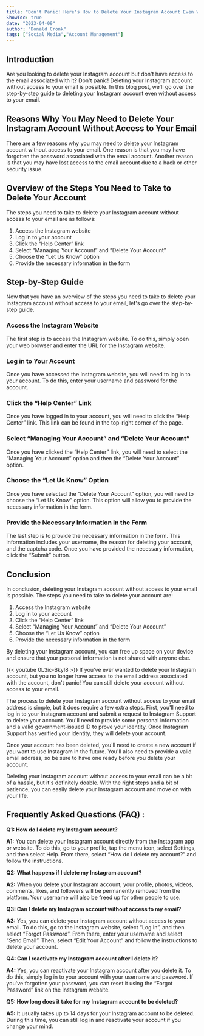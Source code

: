 ```yaml
---
title: "Don't Panic! Here's How to Delete Your Instagram Account Even Without Access to Your Email"
ShowToc: true 
date: "2023-04-09"
author: "Donald Cronk" 
tags: ["Social Media","Account Management"]
---
```

## Introduction

Are you looking to delete your Instagram account but don't have access to the email associated with it? Don't panic! Deleting your Instagram account without access to your email is possible. In this blog post, we'll go over the step-by-step guide to deleting your Instagram account even without access to your email. 

## Reasons Why You May Need to Delete Your Instagram Account Without Access to Your Email

There are a few reasons why you may need to delete your Instagram account without access to your email. One reason is that you may have forgotten the password associated with the email account. Another reason is that you may have lost access to the email account due to a hack or other security issue. 

## Overview of the Steps You Need to Take to Delete Your Account

The steps you need to take to delete your Instagram account without access to your email are as follows: 

1. Access the Instagram website 
2. Log in to your account 
3. Click the “Help Center” link 
4. Select “Managing Your Account” and “Delete Your Account” 
5. Choose the “Let Us Know” option 
6. Provide the necessary information in the form 

## Step-by-Step Guide

Now that you have an overview of the steps you need to take to delete your Instagram account without access to your email, let's go over the step-by-step guide. 

### Access the Instagram Website

The first step is to access the Instagram website. To do this, simply open your web browser and enter the URL for the Instagram website. 

### Log in to Your Account

Once you have accessed the Instagram website, you will need to log in to your account. To do this, enter your username and password for the account. 

### Click the “Help Center” Link

Once you have logged in to your account, you will need to click the “Help Center” link. This link can be found in the top-right corner of the page. 

### Select “Managing Your Account” and “Delete Your Account”

Once you have clicked the “Help Center” link, you will need to select the “Managing Your Account” option and then the “Delete Your Account” option. 

### Choose the “Let Us Know” Option

Once you have selected the “Delete Your Account” option, you will need to choose the “Let Us Know” option. This option will allow you to provide the necessary information in the form. 

### Provide the Necessary Information in the Form

The last step is to provide the necessary information in the form. This information includes your username, the reason for deleting your account, and the captcha code. Once you have provided the necessary information, click the “Submit” button. 

## Conclusion

In conclusion, deleting your Instagram account without access to your email is possible. The steps you need to take to delete your account are: 

1. Access the Instagram website 
2. Log in to your account 
3. Click the “Help Center” link 
4. Select “Managing Your Account” and “Delete Your Account” 
5. Choose the “Let Us Know” option 
6. Provide the necessary information in the form 

By deleting your Instagram account, you can free up space on your device and ensure that your personal information is not shared with anyone else.

{{< youtube 0L3ic-BkyI8 >}} 
If you've ever wanted to delete your Instagram account, but you no longer have access to the email address associated with the account, don't panic! You can still delete your account without access to your email.

The process to delete your Instagram account without access to your email address is simple, but it does require a few extra steps. First, you'll need to log in to your Instagram account and submit a request to Instagram Support to delete your account. You'll need to provide some personal information and a valid government-issued ID to prove your identity. Once Instagram Support has verified your identity, they will delete your account.

Once your account has been deleted, you'll need to create a new account if you want to use Instagram in the future. You'll also need to provide a valid email address, so be sure to have one ready before you delete your account.

Deleting your Instagram account without access to your email can be a bit of a hassle, but it's definitely doable. With the right steps and a bit of patience, you can easily delete your Instagram account and move on with your life.

## Frequently Asked Questions (FAQ) :
**Q1: How do I delete my Instagram account?**

**A1:** You can delete your Instagram account directly from the Instagram app or website. To do this, go to your profile, tap the menu icon, select Settings, and then select Help. From there, select “How do I delete my account?” and follow the instructions.

**Q2: What happens if I delete my Instagram account?**

**A2:** When you delete your Instagram account, your profile, photos, videos, comments, likes, and followers will be permanently removed from the platform. Your username will also be freed up for other people to use.

**Q3: Can I delete my Instagram account without access to my email?**

**A3:** Yes, you can delete your Instagram account without access to your email. To do this, go to the Instagram website, select “Log In”, and then select “Forgot Password”. From there, enter your username and select “Send Email”. Then, select “Edit Your Account” and follow the instructions to delete your account.

**Q4: Can I reactivate my Instagram account after I delete it?**

**A4:** Yes, you can reactivate your Instagram account after you delete it. To do this, simply log in to your account with your username and password. If you've forgotten your password, you can reset it using the “Forgot Password” link on the Instagram website.

**Q5: How long does it take for my Instagram account to be deleted?**

**A5:** It usually takes up to 14 days for your Instagram account to be deleted. During this time, you can still log in and reactivate your account if you change your mind.


